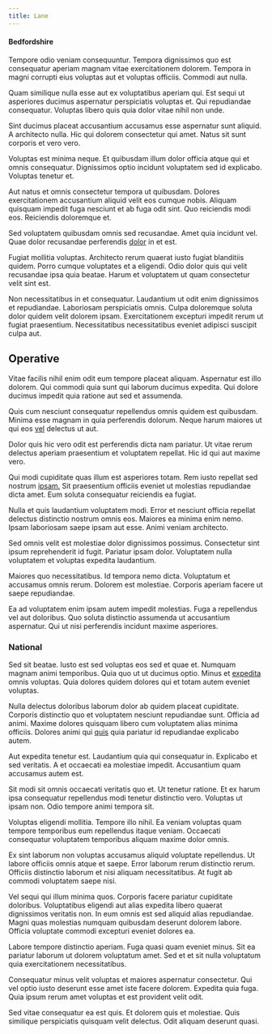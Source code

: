 ```yaml
---
title: Lane
---
```


#### Bedfordshire

Tempore odio veniam consequuntur. Tempora dignissimos quo est consequatur aperiam magnam vitae exercitationem dolorem. Tempora in magni corrupti eius voluptas aut et voluptas officiis. Commodi aut nulla.

Quam similique nulla esse aut ex voluptatibus aperiam qui. Est sequi ut asperiores ducimus aspernatur perspiciatis voluptas et. Qui repudiandae consequatur. Voluptas libero quis quia dolor vitae nihil non unde.

Sint ducimus placeat accusantium accusamus esse aspernatur sunt aliquid. A architecto nulla. Hic qui dolorem consectetur qui amet. Natus sit sunt corporis et vero vero.

Voluptas est minima neque. Et quibusdam illum dolor officia atque qui et omnis consequatur. Dignissimos optio incidunt voluptatem sed id explicabo. Voluptas tenetur et.

Aut natus et omnis consectetur tempora ut quibusdam. Dolores exercitationem accusantium aliquid velit eos cumque nobis. Aliquam quisquam impedit fuga nesciunt et ab fuga odit sint. Quo reiciendis modi eos. Reiciendis doloremque et.

Sed voluptatem quibusdam omnis sed recusandae. Amet quia incidunt vel. Quae dolor recusandae perferendis [dolor](/facere/saint_lucia.md) in et est.

Fugiat mollitia voluptas. Architecto rerum quaerat iusto fugiat blanditiis quidem. Porro cumque voluptates et a eligendi. Odio dolor quis qui velit recusandae ipsa quia beatae. Harum et voluptatem ut quam consectetur velit sint est.

Non necessitatibus in et consequatur. Laudantium ut odit enim dignissimos et repudiandae. Laboriosam perspiciatis omnis. Culpa doloremque soluta dolor quidem velit dolorem ipsam. Exercitationem excepturi impedit rerum ut fugiat praesentium. Necessitatibus necessitatibus eveniet adipisci suscipit culpa aut.

## Operative

Vitae facilis nihil enim odit eum tempore placeat aliquam. Aspernatur est illo dolorem. Qui commodi quia sunt qui laborum ducimus expedita. Qui dolore ducimus impedit quia ratione aut sed et assumenda.

Quis cum nesciunt consequatur repellendus omnis quidem est quibusdam. Minima esse magnam in quia perferendis dolorum. Neque harum maiores ut qui eos [vel](/facere/adipisci/quam/saint_vincent_and_the_grenadines.md) delectus ut aut.

Dolor quis hic vero odit est perferendis dicta nam pariatur. Ut vitae rerum delectus aperiam praesentium et voluptatem repellat. Hic id qui aut maxime vero.

Qui modi cupiditate quas illum est asperiores totam. Rem iusto repellat sed nostrum [ipsam.](/sit/cambridgeshire_protocol.md) Sit praesentium officiis eveniet ut molestias repudiandae dicta amet. Eum soluta consequatur reiciendis ea fugiat.

Nulla et quis laudantium voluptatem modi. Error et nesciunt officia repellat delectus distinctio nostrum omnis eos. Maiores ea minima enim nemo. Ipsam laboriosam saepe ipsam aut esse. Animi veniam architecto.

Sed omnis velit est molestiae dolor dignissimos possimus. Consectetur sint ipsum reprehenderit id fugit. Pariatur ipsam dolor. Voluptatem nulla voluptatem et voluptas expedita laudantium.

Maiores quo necessitatibus. Id tempora nemo dicta. Voluptatum et accusamus omnis rerum. Dolorem est molestiae. Corporis aperiam facere ut saepe repudiandae.

Ea ad voluptatem enim ipsam autem impedit molestias. Fuga a repellendus vel aut doloribus. Quo soluta distinctio assumenda ut accusantium aspernatur. Qui ut nisi perferendis incidunt maxime asperiores.

### National

Sed sit beatae. Iusto est sed voluptas eos sed et quae et. Numquam magnam animi temporibus. Quia quo ut ut ducimus optio. Minus et [expedita](/dolore/odio/dignissimos/nemo/credit_card_account.md) omnis voluptas. Quia dolores quidem dolores qui et totam autem eveniet voluptas.

Nulla delectus doloribus laborum dolor ab quidem placeat cupiditate. Corporis distinctio quo et voluptatem nesciunt repudiandae sunt. Officia ad animi. Maxime dolores quisquam libero cum voluptatem alias minima officiis. Dolores animi qui [quis](/consequatur/back_up.md) quia pariatur id repudiandae explicabo autem.

Aut expedita tenetur est. Laudantium quia qui consequatur in. Explicabo et sed veritatis. A et occaecati ea molestiae impedit. Accusantium quam accusamus autem est.

Sit modi sit omnis occaecati veritatis quo et. Ut tenetur ratione. Et ex harum ipsa consequatur repellendus modi tenetur distinctio vero. Voluptas ut ipsam non. Odio tempore animi tempora sit.

Voluptas eligendi mollitia. Tempore illo nihil. Ea veniam voluptas quam tempore temporibus eum repellendus itaque veniam. Occaecati consequatur voluptatem temporibus aliquam maxime dolor omnis.

Ex sint laborum non voluptas accusamus aliquid voluptate repellendus. Ut labore officiis omnis atque et saepe. Error laborum rerum distinctio rerum. Officiis distinctio laborum et nisi aliquam necessitatibus. At fugit ab commodi voluptatem saepe nisi.

Vel sequi qui illum minima quos. Corporis facere pariatur cupiditate doloribus. Voluptatibus eligendi aut alias expedita libero quaerat dignissimos veritatis non. In eum omnis est sed aliquid alias repudiandae. Magni quas molestias numquam quibusdam deserunt dolorem labore. Officia voluptate commodi excepturi eveniet dolores ea.

Labore tempore distinctio aperiam. Fuga quasi quam eveniet minus. Sit ea pariatur laborum ut dolorem voluptatum amet. Sed et et sit nulla voluptatum quia exercitationem necessitatibus.

Consequatur minus velit voluptas et maiores aspernatur consectetur. Qui vel optio iusto deserunt esse amet iste facere dolorem. Expedita quia fuga. Quia ipsum rerum amet voluptas et est provident velit odit.

Sed vitae consequatur ea est quis. Et dolorem quis et molestiae. Quis similique perspiciatis quisquam velit delectus. Odit aliquam deserunt quasi.
